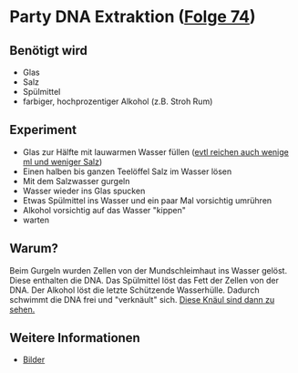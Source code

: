 # Party DNA Extraktion ([Folge 74](http://minkorrekt.de/minkorrekt-folge-74-marslos/))

## Benötigt wird
- Glas
- Salz
- Spülmittel
- farbiger, hochprozentiger Alkohol (z.B. Stroh Rum)

## Experiment
- Glas zur Hälfte mit lauwarmen Wasser füllen ([evtl reichen auch wenige ml und weniger Salz](http://minkorrekt.de/minkorrekt-folge-74-marslos/#comment-33354))
- Einen halben bis ganzen Teelöffel Salz im Wasser lösen
- Mit dem Salzwasser gurgeln
- Wasser wieder ins Glas spucken
- Etwas Spülmittel ins Wasser und ein paar Mal vorsichtig umrühren
- Alkohol vorsichtig auf das Wasser "kippen"
- warten

## Warum?
Beim Gurgeln wurden Zellen von der Mundschleimhaut ins Wasser gelöst. Diese enthalten die DNA. Das Spülmittel löst das Fett der Zellen von der DNA. Der Alkohol löst die letzte Schützende Wasserhülle. Dadurch schwimmt die DNA frei und "verknäult" sich. [Diese Knäul sind dann zu sehen.](https://photos.google.com/share/AF1QipMtr4MyG0U9h_62vs4d2fovaYSux0jIo9sOru4CUJ0anB8L0LK_B1e7kxQVtbO8AA/photo/AF1QipPvGTkIpSBG-cg_pEs2dlb9tzHwhJOcDBlLtN6g?key=X2tsOW5vVUEyLXFrVjNDTXNhV2dMVkV6UjNUVzBB)

## Weitere Informationen
- [Bilder](https://goo.gl/photos/XACvQkVdiY7amQuAA)
